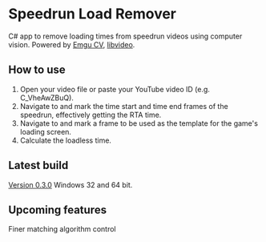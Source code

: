 # Speedrun Load Remover
C# app to remove loading times from speedrun videos using computer vision.
Powered by [Emgu CV](http://www.emgu.com), [libvideo](http://github.com/i3arnon/libvideo).
## How to use
1. Open your video file or paste your YouTube video ID (e.g. C_VheAwZBuQ).
2. Navigate to and mark the time start and time end frames of the speedrun, effectively getting the RTA time.
3. Navigate to and mark a frame to be used as the template for the game's loading screen.
4. Calculate the loadless time.
## Latest build
[Version 0.3.0](https://www.dropbox.com/s/k2k0i455tydgsw5/slr_0_3_0.zip?dl=1)
Windows 32 and 64 bit.
## Upcoming features
Finer matching algorithm control
